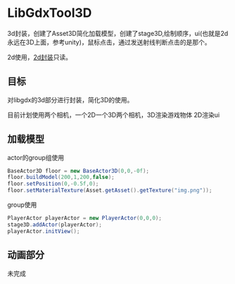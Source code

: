 # LibGdxTool3D

3d封装，创建了Asset3D简化加载模型，创建了stage3D,绘制顺序，ui(也就是2d永远在3D上面，参考unity)，鼠标点击，通过发送射线判断点击的是那个。


2d使用，[2d封装](https://github.com/wangGame/LibgdxTool)只读。

## 目标

对libgdx的3d部分进行封装，简化3D的使用。

目前计划使用两个相机，一个2D一个3D两个相机，3D渲染游戏物体  2D渲染ui

## 加载模型

actor的group组使用

```java
BaseActor3D floor = new BaseActor3D(0,0,-0f);
floor.buildModel(200,1,200,false);
floor.setPosition(0,-0.5f,0);
floor.setMaterialTexture(Asset.getAsset().getTexture("img.png"));
```

group使用
```java
PlayerActor playerActor = new PlayerActor(0,0,0);
stage3D.addActor(playerActor);
playerActor.initView();
```

## 动画部分

未完成



